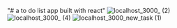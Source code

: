 "# a to do list app built with react" 
![localhost_3000_ (2)](https://user-images.githubusercontent.com/45830178/111348030-db719a00-8690-11eb-82a2-bb51a0f70e53.png)
![localhost_3000_ (4)](https://user-images.githubusercontent.com/45830178/111348044-de6c8a80-8690-11eb-9efb-ea8864aafe56.png)
![localhost_3000_new_task (1)](https://user-images.githubusercontent.com/45830178/111348058-e0364e00-8690-11eb-99ae-3d5b756934d1.png)
